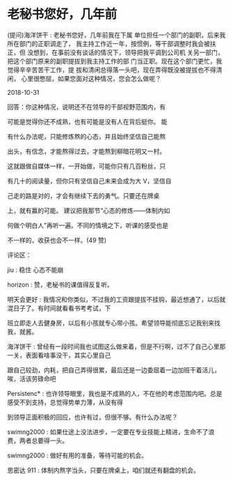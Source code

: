 # 老秘书您好，几年前

(提问)海洋饼干 : 老秘书您好，几年前我在下属 单位担任一个部门的副职，后来我所在部门的正职调走了， 我主持工作近一年，按惯例，等干部调整时我会被扶正，但 没想到，在事前没有谈话的情况下，领导把我平调到公司机 关另一部门，把这个部门原来的副职提拔到我主持工作的部 门当正职。现在这个部门更忙，我觉得辛辛苦苦干工作，提 拔和清闲总得落一头吧，现在弄得既没被提拔也不得清闲， 心里很憋屈，如果您面对这种情况，您会怎么做呢？

2018-10-31

回答：你这种情况，说明还不在领导的干部视野范围内，有

可能是觉得你还不成熟，也有可能是没有人在背后挺你。 能

有什么办法呢，只能修炼熬的心态，并且始终坚信自己能熬

出头，有信念，才能熬得过去，才能熬到柳暗花明又一村。

这就跟做自媒体一样，一开始做，可能你只有几百粉丝，只

有几十的阅读量，但你只有坚信自己未来会成为大 V，坚信自

己走的路是对的，才会有继续下去的勇气。只要还在牌桌

上，就有赢的可能。 建议把我那节“心态的修炼——体制内如

何做个明白人”再听一遍。不同的情境之下，听课的感受也是

不一样的，收获也会不一样。(49 赞)

评论区：

jiu : 稳住 心态不能崩

horizon : 赞，老秘书的课值得反复听。

明天会更好 : 我情况和你类似，不过我的工资跟提拔不挂钩，最近想通了，以后就混日子了。有时间就看看书考考试，下

班立即走人去健身房，以后有小孩就专心带小孩。希望领导能彻底忘记我别来找我，就酱。

海洋饼干 : 曾经有一段时间我也试图这么做来着，但是不行啊，过不了自己心里那一关，表面看啥事没干，其实心里自己

跟自己较劲，内耗，把自己弄得很累，最后还是一边委屈着一边加班干着活儿，唉，活该劳碌命吧

Persistenc* : 也许领导眼里，我也是不成熟的人，不在他的考虑范围内吧。总是感受不到支持，总觉得势单力薄，从没有得

到领导正面积极的回应，也许有过，但很不够。有什么办法呢？

swimng2000 : 如果仕途上没法进步，一定要在专业技能上精进，生命不了浪费，两者总要得一头。

swimng2000 : 做好有用的准备，等待可能的机会。

思密达 911 : 体制内熬字当头，只要在牌桌上，咱们就还有翻盘的机会。